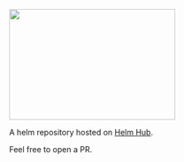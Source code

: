 <img src="https://helm.sh/img/helm.svg" width=300 height=200>

A helm repository hosted on [Helm Hub](https://hub.helm.sh/charts/okgolove).

Feel free to open a PR.
